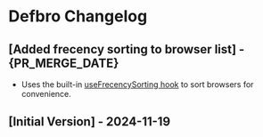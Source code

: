 # Defbro Changelog

## [Added frecency sorting to browser list] - {PR_MERGE_DATE}

- Uses the built-in [useFrecencySorting hook](https://developers.raycast.com/utilities/react-hooks/usefrecencysorting) to sort browsers for convenience.

## [Initial Version] - 2024-11-19
